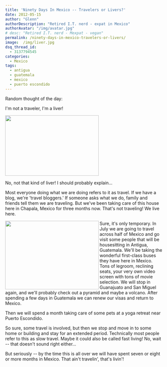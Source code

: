 ```yaml
---
title: 'Ninety Days In Mexico -- Travelers or Livers?'
date: 2012-05-15
author: "Glenn"
authorDescription: "Retired I.T. nerd - expat in Mexico"
authorAvatar: "/img/avatar.jpg"
# desc: "Retired I.T. nerd - Mexpat - vegan"
permalink: /ninety-days-in-mexico-travelers-or-livers/
image:  /img/liver.jpg
dsq_thread_id:
  - 3137794545
categories:
  - Mexico
tags:
  - antigua
  - guatemala
  - mexico
  - puerto escondido
---
```

Random thought of the day:

I'm not a traveler, I'm a liver!

<img src="https://media.tumblr.com/tumblr_m42d0tPyZt1qzndqu.png" alt="" width="300" height="193" />

No, not that kind of liver! I should probably explain...

Most everyone doing what we are doing refers to it as travel. If we have a blog, we're 'travel bloggers.' If someone asks what we do, family and friends tell them we are traveling. But we've been taking care of this house here in Chapala, Mexico for three months now. That's not traveling! We live here.

<img src="https://media.tumblr.com/tumblr_m42dqbkErx1qzndqu.jpg" alt="" width="300" height="219" align="left" />Sure, it's only temporary. In July we are going to travel across half of Mexico and go visit some people that will be housesitting in Antigua, Guatemala. We'll be taking the wonderful first-class buses they have here in Mexico. Tons of legroom, reclining seats, your very own video screen with tons of movie selection. We will stop in Guanajuato and San Miguel again, and we'll probably check out a pyramid and maybe a volcano. After spending a few days in Guatemala we can renew our visas and return to Mexico.

Then we will spend a month taking care of some pets at a yoga retreat near Puerto Escondido.

So sure, some travel is involved, but then we stop and move in to some home or building and stay for an extended period. Technically most people refer to this as slow travel. Maybe it could also be called fast living! No, wait -- that doesn't sound right either...

But seriously -- by the time this is all over we will have spent seven or eight or more months in Mexico. That ain't travelin', that's livin'!
